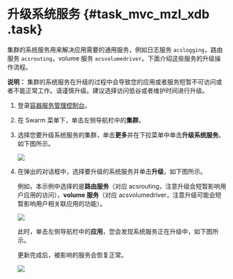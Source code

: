 # 升级系统服务 {#task_mvc_mzl_xdb .task}

集群的系统服务用来解决应用需要的通用服务，例如日志服务 `acslogging`，路由服务 `acsrouting`，volume 服务 `acsvolumedriver`。下面介绍这些服务的升级操作流程。

**说明：** 集群的系统服务在升级的过程中会导致您的应用或者服务短暂不可访问或者不能正常工作。请谨慎升级。建议选择访问低谷或者维护时间进行升级。

1.  登录[容器服务管理控制台](https://cs.console.aliyun.com)。 
2.  在 Swarm 菜单下，单击左侧导航栏中的**集群**。 
3.  选择您要升级系统服务的集群，单击**更多**并在下拉菜单中单击**升级系统服务**。如下图所示。 

    ![](http://static-aliyun-doc.oss-cn-hangzhou.aliyuncs.com/assets/img/7006/4843_zh-CN.png)

4.  在弹出的对话框中，选择要升级的系统服务并单击**升级**，如下图所示。 

    例如，本示例中选择的是**路由服务**（对应 acsrouting，注意升级会短暂影响用户应用的访问），**volume 服务**（对应 acsvolumedriver，注意升级可能会短暂影响用户相关联应用的功能）。

    ![](http://static-aliyun-doc.oss-cn-hangzhou.aliyuncs.com/assets/img/7006/4844_zh-CN.png)

    此时，单击左侧导航栏中的**应用**，您会发现系统服务正在升级中，如下图所示。

    更新完成后，被影响的服务会恢复正常。

    ![](http://static-aliyun-doc.oss-cn-hangzhou.aliyuncs.com/assets/img/7006/4845_zh-CN.png)


